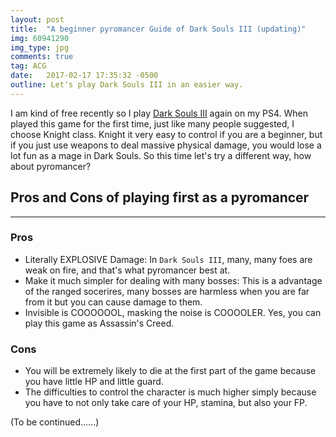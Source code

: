 ```yaml
---
layout: post
title:  "A beginner pyromancer Guide of Dark Souls III (updating)"
img: 60941290
img_type: jpg
comments: true
tag: ACG
date:   2017-02-17 17:35:32 -0500
outline: Let's play Dark Souls III in an easier way.
---
```

I am kind of free recently so I play [Dark Souls III](https://en.wikipedia.org/wiki/Dark_Souls_III) again on my PS4. When played this game for the first time, just like many people suggested, I choose Knight class. Knight it very easy to control if you are a beginner, but if you just use weapons to deal massive physical damage, you would lose a lot fun as a mage in Dark Souls. So this time let's try a different way, how about pyromancer?

## Pros and Cons of playing first as a pyromancer
---
### Pros

* Literally EXPLOSIVE Damage: In `Dark Souls III`, many, many foes are weak on fire, and that's what pyromancer best at.
* Make it much simpler for dealing with many bosses: This is a advantage of the ranged socerires, many bosses are harmless when you are far from it but you can cause damage to them.
* Invisible is COOOOOOL, masking the noise is COOOOLER. Yes, you can play this game as Assassin's Creed.  

### Cons
* You will be extremely likely to die at the first part of the game because you have little HP and little guard.
* The difficulties to control the character is much higher simply because you have to not only take care of your HP, stamina, but also your FP.

(To be continued......)
